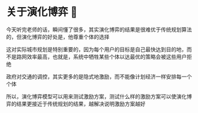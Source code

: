 
<h1>关于演化博弈  💨</h1>

今天听完老师的话，瞬间懂了很多，其实演化博弈的结果是很难优于传统规划算法的，但演化博弈的好处是，他尊重个体的选择

这对实际城市规划是特别重要的，因为每个用户的目标是自己最快达到目的地，而不是路网效率最高，也就是，系统中牺牲某些个体以达最优的策略会被这些用户拒绝

政府对交通的调控，其实更多的是隐式地激励，而不能像计划经济一样安排每一个个体

所以，演化博弈模型可以用来测试激励方案，测试什么样的激励方案可以使演化博弈的结果更接近于传统规划的结果，越解决说明激励方案越好